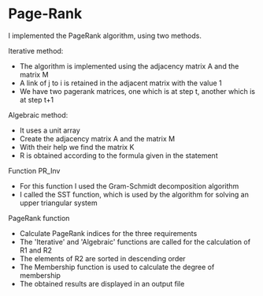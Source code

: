 # Page-Rank

I implemented the PageRank algorithm, using two methods.

Iterative method:
- The algorithm is implemented using the adjacency matrix A and the matrix M
- A link of j to i is retained in the adjacent matrix with the value 1
- We have two pagerank matrices, one which is at step t, another which is at step t+1

Algebraic method:
- It uses a unit array
- Create the adjacency matrix A and the matrix M
- With their help we find the matrix K
- R is obtained according to the formula given in the statement

Function PR_Inv
- For this function I used the Gram-Schmidt decomposition algorithm
- I called the SST function, which is used by the algorithm for solving an upper triangular system

PageRank function
- Calculate PageRank indices for the three requirements
- The 'Iterative' and 'Algebraic' functions are called for the calculation of R1 and R2
- The elements of R2 are sorted in descending order
- The Membership function is used to calculate the degree of membership
- The obtained results are displayed in an output file
